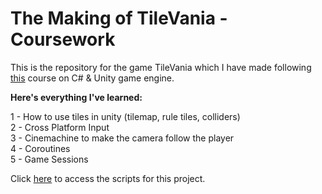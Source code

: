 # The Making of TileVania - Coursework

This is the repository for the game TileVania which I have made following [this](https://www.udemy.com/unitycourse/) course on C# & Unity game engine.

**Here's everything I've learned:**

1 - How to use tiles in unity (tilemap, rule tiles, colliders)  
2 - Cross Platform Input  
3 - Cinemachine to make the camera follow the player  
4 - Coroutines  
5 - Game Sessions


Click [here](https://github.com/OktarianTB/TileVania/tree/master/TileVania/Assets/Scripts) to access the scripts for this project.
